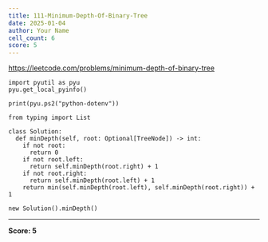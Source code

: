 ```yaml
---
title: 111-Minimum-Depth-Of-Binary-Tree
date: 2025-01-04
author: Your Name
cell_count: 6
score: 5
---
```


https://leetcode.com/problems/minimum-depth-of-binary-tree


```
import pyutil as pyu
pyu.get_local_pyinfo()
```


```
print(pyu.ps2("python-dotenv"))
```


```
from typing import List
```


```
class Solution:
  def minDepth(self, root: Optional[TreeNode]) -> int:
    if not root:
      return 0
    if not root.left:
      return self.minDepth(root.right) + 1
    if not root.right:
      return self.minDepth(root.left) + 1
    return min(self.minDepth(root.left), self.minDepth(root.right)) + 1
```


```
new Solution().minDepth()
```


---
**Score: 5**